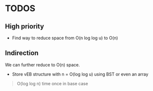 # TODOS

## High priority

- Find way to reduce space from O(n log log u) to O(n)

## Indirection

We can further reduce to O(n) space.
- Store vEB structure with n = O(log log u) using BST or even an array
> O(log log n) time once in base case

